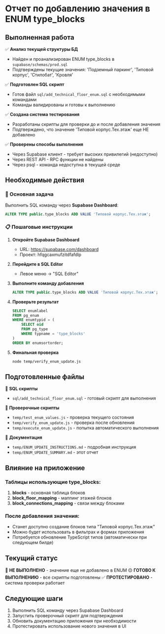 # Отчет по добавлению значения в ENUM type_blocks

## Выполненная работа

✅ **Анализ текущей структуры БД**
- Найден и проанализирован ENUM type_blocks в `supabase/schemas/prod.sql`
- Подтверждены текущие значения: 'Подземный паркинг', 'Типовой корпус', 'Стилобат', 'Кровля'

✅ **Подготовлен SQL скрипт**
- Готов файл `sql/add_technical_floor_enum.sql` с необходимыми командами
- Команды валидированы и готовы к выполнению

✅ **Создана система тестирования**
- Разработаны скрипты для проверки до и после добавления значения
- Подтверждено, что значение 'Типовой корпус.Тех.этаж' еще НЕ добавлено

✅ **Проверены способы выполнения**
- Через Supabase клиент - требует высоких привилегий (недоступно)
- Через REST API - RPC функции не найдены
- Через psql - команда недоступна в текущей среде

## Необходимые действия

### 🎯 Основная задача
Выполнить SQL команду через **Supabase Dashboard**:
```sql
ALTER TYPE public.type_blocks ADD VALUE 'Типовой корпус.Тех.этаж';
```

### 📋 Пошаговые инструкции

1. **Откройте Supabase Dashboard**
   - URL: https://supabase.com/dashboard
   - Проект: hfqgcaxmufzitdfafdlp

2. **Перейдите в SQL Editor**
   - Левое меню → "SQL Editor"

3. **Выполните команду добавления**
   ```sql
   ALTER TYPE public.type_blocks ADD VALUE 'Типовой корпус.Тех.этаж';
   ```

4. **Проверьте результат**
   ```sql
   SELECT enumlabel
   FROM pg_enum
   WHERE enumtypid = (
       SELECT oid
       FROM pg_type
       WHERE typname = 'type_blocks'
   )
   ORDER BY enumsortorder;
   ```

5. **Финальная проверка**
   ```bash
   node temp/verify_enum_update.js
   ```

## Подготовленные файлы

📁 **SQL скрипты**
- `sql/add_technical_floor_enum.sql` - готовый скрипт для выполнения

📁 **Проверочные скрипты**
- `temp/test_enum_values.js` - проверка текущего состояния
- `temp/verify_enum_update.js` - проверка после обновления
- `temp/execute_enum_update.js` - попытка автоматического выполнения

📁 **Документация**
- `temp/ENUM_UPDATE_INSTRUCTIONS.md` - подробная инструкция
- `temp/ENUM_UPDATE_SUMMARY.md` - этот отчет

## Влияние на приложение

### Таблицы использующие type_blocks:
1. **blocks** - основная таблица блоков
2. **block_floor_mapping** - маппинг этажей блоков
3. **block_connections_mapping** - связи между блоками

### После добавления значения:
- Станет доступно создание блоков типа "Типовой корпус.Тех.этаж"
- Можно будет использовать в фильтрах и формах приложения
- Потребуется обновление TypeScript типов (автоматически при следующем билде)

## Текущий статус

🔴 **НЕ ВЫПОЛНЕНО** - значение еще не добавлено в ENUM
🟡 **ГОТОВО К ВЫПОЛНЕНИЮ** - все скрипты подготовлены
✅ **ПРОТЕСТИРОВАНО** - система проверки работает

## Следующие шаги

1. Выполнить SQL команду через Supabase Dashboard
2. Запустить проверочный скрипт для подтверждения
3. Обновить документацию приложения при необходимости
4. Протестировать использование нового значения в UI